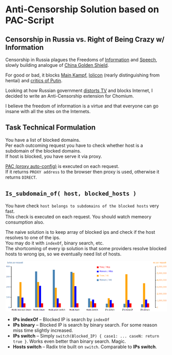 # Anti-Censorship Solution based on PAC-Script

## Censorship in Russia vs. Right of Being Crazy w/ Information

Censorship in Russia plagues the Freedoms of
[Information](https://en.wikipedia.org/wiki/Freedom_of_information) and [Speech](https://en.wikipedia.org/wiki/Freedom_of_speech),
slowly building analogue of [China Golden Shield](https://en.wikipedia.org/wiki/Golden_Shield_Project).  

For good or bad, it blocks
[Main Kampf](https://en.wikipedia.org/wiki/Mein_Kampf),
[lolicon](https://en.wikipedia.org/wiki/Lolicon) (rearly distinguishing from hentai) and
[critics of Putin](http://www.reuters.com/article/2014/03/13/us-russia-internet-idUSBREA2C21L20140313).

Looking at how Russian government [distorts TV](https://therussianreader.wordpress.com/2015/11/22/russian-truckers-strike-dagestan/) and blocks Internet, I decided to write an Anti-Censorship extension for Chomium.

I believe the freedom of information is a virtue and that everyone can go insane with all the sites on the Internets.

## Task Technical Formulation

You have a list of blocked domains.  
Per each outcoming request you have to check whether host is a subdomain of the blocked domains.  
If host is blocked, you have serve it via proxy.

[PAC (proxy auto-config)](https://en.wikipedia.org/wiki/Proxy_auto-config) is executed on each request.  
If it returns `PROXY address` to the browser then proxy is used, otherwise it returns `DIRECT`.

## `Is_subdomain_of( host, blocked_hosts )`

You have check `host belongs to subdomains of the blocked hosts` very fast.  
This check is executed on each request. You should watch memeory consumption also.

The naive solution is to keep array of blocked ips and check if the host resolves to one of the ips.  
You may do it with `indexOf`, binary search, etc.  
The shortcoming of every ip solution is that some providers resolve blocked hosts to wrong ips, so we eventually need list of hosts.

![Host Lookup Chart: Time-Memory, Hits-Misses](./chart/host-lookup-chart.png)

* __IPs indexOf__ – Blocked IP is search by `indexOf`
* __IPs binary__  – Blocked IP is search by binary search. For some reason miss time slightly increased.
* __IPs switch__  – Simply `switch(Blocked_IP) { case1: ... caseN: return true }`. Works even better than binary search. Magic.
* __Hosts switch__ – Radix trie built on `switch`. Comparable to __IPs switch__.
